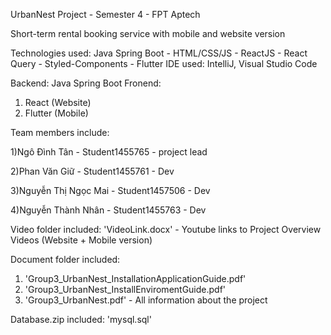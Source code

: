 UrbanNest Project - Semester 4 - FPT Aptech

Short-term rental booking service with mobile and website version

Technologies used: Java Spring Boot - HTML/CSS/JS - ReactJS - React Query - Styled-Components - Flutter
IDE used: IntelliJ, Visual Studio Code 

Backend: Java Spring Boot
Fronend:
1. React (Website)
2. Flutter (Mobile)

Team members include:

1)Ngô Đình Tân - Student1455765 - project lead

2)Phan Văn Giữ - Student1455761 - Dev

3)Nguyễn Thị Ngọc Mai - Student1457506 - Dev

4)Nguyễn Thành Nhân - Student1455763 - Dev

Video folder included: 'VideoLink.docx' - Youtube links to Project Overview Videos (Website + Mobile version)

Document folder included: 
1. 'Group3_UrbanNest_InstallationApplicationGuide.pdf'
2. 'Group3_UrbanNest_InstallEnviromentGuide.pdf'
3. 'Group3_UrbanNest.pdf' - All information about the project

Database.zip included: 'mysql.sql'
